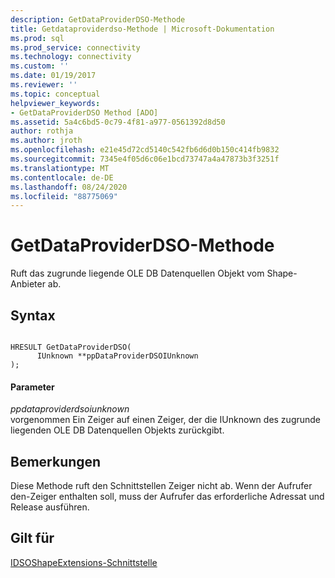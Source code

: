 ```yaml
---
description: GetDataProviderDSO-Methode
title: Getdataproviderdso-Methode | Microsoft-Dokumentation
ms.prod: sql
ms.prod_service: connectivity
ms.technology: connectivity
ms.custom: ''
ms.date: 01/19/2017
ms.reviewer: ''
ms.topic: conceptual
helpviewer_keywords:
- GetDataProviderDSO Method [ADO]
ms.assetid: 5a4c6bd5-0c79-4f81-a977-0561392d8d50
author: rothja
ms.author: jroth
ms.openlocfilehash: e21e45d72cd5140c542fb6d6d0b150c414fb9832
ms.sourcegitcommit: 7345e4f05d6c06e1bcd73747a4a47873b3f3251f
ms.translationtype: MT
ms.contentlocale: de-DE
ms.lasthandoff: 08/24/2020
ms.locfileid: "88775069"
---
```

# <a name="getdataproviderdso-method"></a>GetDataProviderDSO-Methode
Ruft das zugrunde liegende OLE DB Datenquellen Objekt vom Shape-Anbieter ab.  
  
## <a name="syntax"></a>Syntax  
  
```  
  
HRESULT GetDataProviderDSO(  
      IUnknown **ppDataProviderDSOIUnknown  
);  
```  
  
#### <a name="parameters"></a>Parameter  
 *ppdataproviderdsoiunknown*  
 vorgenommen  Ein Zeiger auf einen Zeiger, der die IUnknown des zugrunde liegenden OLE DB Datenquellen Objekts zurückgibt.  
  
## <a name="remarks"></a>Bemerkungen  
 Diese Methode ruft den Schnittstellen Zeiger nicht ab. Wenn der Aufrufer den-Zeiger enthalten soll, muss der Aufrufer das erforderliche Adressat und Release ausführen.  
  
## <a name="applies-to"></a>Gilt für  
 [IDSOShapeExtensions-Schnittstelle](./idsoshapeextensions-interface.md)